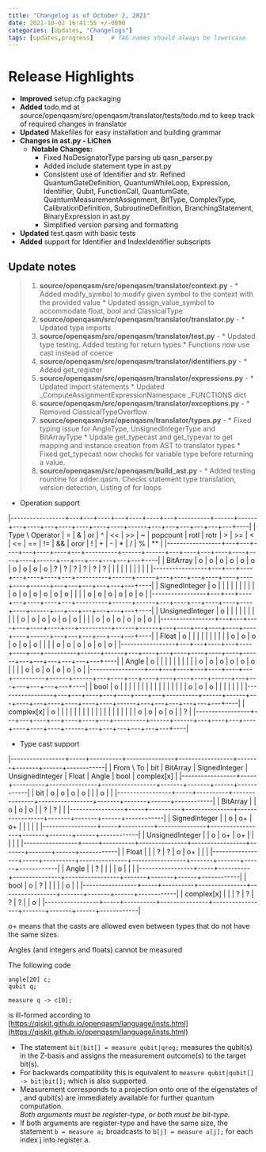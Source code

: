 ```yaml
---
title: "Changelog as of October 2, 2021"
date: 2021-10-02 16:41:55 +/-0800
categories: [Updates, "Changelogs"]
tags: [updates,progress]     # TAG names should always be lowercase
---
```


# Release Highlights
- **Improved** setup.cfg packaging
- **Added** todo.md at source/openqasm/src/openqasm/translator/tests/todo.md to keep track of required changes in translator
- **Updated** Makefiles for easy installation and building grammar
- **Changes in ast.py - LiChen**
  - **Notable Changes:**
    - Fixed NoDesignatorType parsing ub qasn_parser.py
    - Added include statement type in ast.py
    - Consistent use of Identifier and str. Refined QuantumGateDefinition, QuantumWhileLoop, Expression, Identifier, Qubit, FunctionCall, QuantumGate, QuantumMeasurementAssignment, BitType, ComplexType, CalibrationDefinition, SubroutineDefinition, BranchingStatement, BinaryExpression  in ast.py
    - Simplified version parsing and formatting
- **Updated** test.qasm with basic tests
- **Added** support for Identifier and IndexIdentifier subscripts

## Update notes
>  1. **source/openqasm/src/openqasm/translator/context.py** -
      * Added modify_symbol to modify given symbol to the context with the provided value
      * Updated assign_value_symbol to accommodate float, bool and ClassicalType
>  2. **source/openqasm/src/openqasm/translator/translator.py** -
      * Updated type imports
>  3. **source/openqasm/src/openqasm/translator/test.py** -
      * Updated type testing. Added testing for return types
      * Functions now use cast instead of coerce
>  4. **source/openqasm/src/openqasm/translator/identifiers.py** -
      * Added get_register
>  5. **source/openqasm/src/openqasm/translator/expressions.py** -
      * Updated import statements
      * Updated _ComputeAssignmentExpressionNamespace _FUNCTIONS dict
>  6. **source/openqasm/src/openqasm/translator/exceptions.py** -
      * Removed ClassicalTypeOverflow
>  7. **source/openqasm/src/openqasm/translator/types.py** -
      * Fixed typing issue for AngleType, UnsignedIntegerType and BitArrayType
      * Update get_typecast and get_typevar to get mapping and instance creation from AST to translator types
      * Fixed get_typecast now checks for variable type before returning a value.
>  8. **source/openqasm/src/openqasm/build_ast.py** -
      * Added testing rountine for adder.qasm. Checks statement type translation, version detection, Listing of for loops

* Operation support

|-----------------+---+---+----+---+----+----+---+----------+------+------+---+----+---+----+----+----+----+------+---+---+---+---+---+---+----|
| Type \ Operator | = | & | or | ^ | << | >> | ~ | popcount | rotl | rotr | > | >= | < | <= | == | != | && | oror | ! | + | - | * | / | % | ** |
|-----------------+---+---+----+---+----+----+---+----------+------+------+---+----+---+----+----+----+----+------+---+---+---+---+---+---+----|
| BitArray        | o | o | o  | o | o  | o  | o | o        | o    | o    | ? | ?  | ? | ?  | ?  | ?  |    |      |   |   |   |   |   |   |    |
|-----------------+---+---+----+---+----+----+---+----------+------+------+---+----+---+----+----+----+----+------+---+---+---+---+---+---+----|
| SignedInteger   | o |   |    |   |    |    |   |          |      |      | o | o  | o | o  | o  | o  |    |      |   | o | o | o | o | o | o  |
|-----------------+---+---+----+---+----+----+---+----------+------+------+---+----+---+----+----+----+----+------+---+---+---+---+---+---+----|
| UnsignedInteger | o |   |    |   |    |    |   |          |      |      | o | o  | o | o  | o  | o  |    |      |   | o | o | o | o | o | o  |
|-----------------+---+---+----+---+----+----+---+----------+------+------+---+----+---+----+----+----+----+------+---+---+---+---+---+---+----|
| Float           | o |   |    |   |    |    |   |          |      |      | o | o  | o | o  | o  | o  |    |      |   | o | o | o | o | o | o  |
|-----------------+---+---+----+---+----+----+---+----------+------+------+---+----+---+----+----+----+----+------+---+---+---+---+---+---+----|
| Angle           | o |   |    |   |    |    |   |          |      |      | o | o  | o | o  | o  | o  |    |      |   | o | o | o | o | o | o  |
|-----------------+---+---+----+---+----+----+---+----------+------+------+---+----+---+----+----+----+----+------+---+---+---+---+---+---+----|
| bool            | o |   |    |   |    |    |   |          |      |      |   |    |   |    |    |    | o  | o    | o |   |   |   |   |   |    |
|-----------------+---+---+----+---+----+----+---+----------+------+------+---+----+---+----+----+----+----+------+---+---+---+---+---+---+----|
| complex[x]      | o |   |    |   |    |    |   |          |      |      |   |    |   |    |    |    |    |      |   | o | o | o | o |   | ?  |
|-----------------+---+---+----+---+----+----+---+----------+------+------+---+----+---+----+----+----+----+------+---+---+---+---+---+---+----|

* Type cast support

|-----------------+-----+----------+---------------+-----------------+-------+-------+------+------------|
| From \ To       | bit | BitArray | SignedInteger | UnsignedInteger | Float | Angle | bool | complex[x] |
|-----------------+-----+----------+---------------+-----------------+-------+-------+------+------------|
| bit             | o   | o        | o             | o               |       |       | o    |            |
|-----------------+-----+----------+---------------+-----------------+-------+-------+------+------------|
| BitArray        |     | o        | o             | o               |       | ?     | ?    |            |
|-----------------+-----+----------+---------------+-----------------+-------+-------+------+------------|
| SignedInteger   |     | o        | o+            | o+              |       |       |      |            |
|-----------------+-----+----------+---------------+-----------------+-------+-------+------+------------|
| UnsignedInteger |     | o        | o+            | o+              |       |       |      |            |
|-----------------+-----+----------+---------------+-----------------+-------+-------+------+------------|
| Float           |     |          | ?             | ?               | o     | o+    |      |            |
|-----------------+-----+----------+---------------+-----------------+-------+-------+------+------------|
| Angle           |     | ?        |               |                 |       | o     |      |            |
|-----------------+-----+----------+---------------+-----------------+-------+-------+------+------------|
| bool            | o   | ?        |               |                 |       |       | o    |            |
|-----------------+-----+----------+---------------+-----------------+-------+-------+------+------------|
| complex[x]      |     |          | ?             | ?               | ?     | ?     |      | o          |
|-----------------+-----+----------+---------------+-----------------+-------+-------+------+------------|


o+ means that the casts are allowed even between types that do not have the same sizes.

Angles (and integers and floats) cannot be measured

The following code
```OPENQASM3.0
angle[20] c;
qubit q;

measure q -> c[0];
```
is ill-formed according to [https://qiskit.github.io/openqasm/language/insts.html](https://qiskit.github.io/openqasm/language/insts.html)

* The statement
```bit|bit[] = measure qubit|qreg;```  measures the qubit(s) in the Z-basis and assigns the measurement outcome(s) to the target bit(s).  
* For backwards compatibility this is equivalent to ```measure qubit|qubit[] -> bit|bit[];``` which is also supported.
* Measurement corresponds to a projection onto one of the eigenstates of , and qubit(s) are immediately available for further quantum computation.   
*Both arguments must be register-type, or both must be bit-type.*
* If both arguments are register-type and have the same size, the statement ```b = measure a;``` broadcasts to ```b[j] = measure a[j];``` for each index j into register a. 
